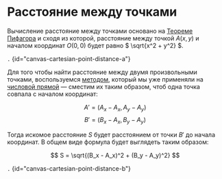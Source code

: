 # Расстояние между точками

Вычисление расстояние между точками основано на [Теореме Пифагора](https://w.wiki/7axe) и сходя из которой, расстояние
между точкой $A(x,y)$ и началом координат $O(0,0)$ будет равно $ \sqrt{x^2 + y^2} $.

```.``` {id="canvas-cartesian-point-distance-a"}

Для того чтобы найти расстояние между двумя произвольными точками, воспользуемся [методом](number-line-distance.md),
который мы уже применяли на [числовой прямой](number-line.md) — сместим их таким образом, чтоб одна точка совпала с
началом координат:

$$A' = (A_x - A_x, A_y - A_y)$$
$$B' = (B_x - A_x, B_y - A_y)$$

Тогда искомое расстояние $S$ будет расстоянием от точки $B'$ до начала координат. В общем виде формула будет выглядеть
таким образом:

$$ S = \sqrt{(B_x - A_x)^2 + (B_y - A_y)^2} $$

```.``` {id="canvas-cartesian-point-distance-b"}

